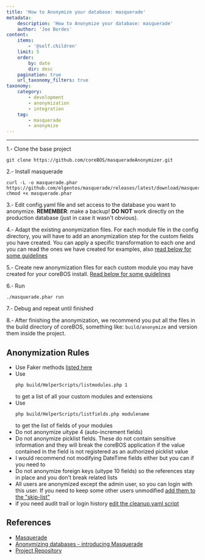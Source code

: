 ```yaml
---
title: 'How to Anonymize your database: masquerade'
metadata:
    description: 'How to Anonymize your database: masquerade'
    author: 'Joe Bordes'
content:
    items:
        - '@self.children'
    limit: 5
    order:
        by: date
        dir: desc
    pagination: true
    url_taxonomy_filters: true
taxonomy:
    category:
        - development
        - anonymization
        - integration
    tag:
        - masquerade
        - anonymize
---
```

---

1.- Clone the base project

    git clone https://github.com/coreBOS/masqueradeAnonymizer.git

2.- Install masquerade

    curl -L -o masquerade.phar https://github.com/elgentos/masquerade/releases/latest/download/masquerade.phar
    chmod +x masquerade.phar

3.- Edit config.yaml file and set access to the database you want to
anonymize. **REMEMBER**: make a backup! **DO NOT** work directly on the
production database (just in case it wasn't obvious).

4.- Adapt the existing anonymization files. For each module file in the
config directory, you will have to add an anonymization step for the
custom fields you have created. You can apply a specific transformation
to each one and you can read the ones we have created for examples, also
[read below for some guidelines](http://localhost/coreBOSDocumentation/developer-guide/development%20framework/anonymizedb#anonymization-rules)

5.- Create new anonymization files for each custom module you may have
created for your coreBOS install. [Read below for some guidelines](http://localhost/coreBOSDocumentation/developer-guide/development%20framework/anonymizedb#anonymization-rules)

6.- Run

    ./masquerade.phar run

7.- Debug and repeat until finished

8.- After finishing the anonymization, we recommend you put all the
files in the build directory of coreBOS, something like:
`build/anonymize` and version them inside the project.

Anonymization Rules
-------------------

-   Use Faker methods [listed here](https://github.com/fzaninotto/Faker#formatters)
-   Use 
    ```
    php build/HelperScripts/listmodules.php 1
    ```
     to get a list of all
    your custom modules and extensions
-   Use 
    ```
    php build/HelperScripts/listfields.php modulename
    ```
    to get the list of fields of your modules
-   Do not anonymize uitype 4 (auto-increment fields)
-   Do not anonymize picklist fields. These do not contain sensitive
    information and they will break the coreBOS application if the value
    contained in the field is not registered as an authorized picklist
    value
-   I would recommend not modifying DateTime fields either but you can
    if you need to
-   Do not anonymize foreign keys (uitype 10 fields) so the references
    stay in place and you don't break related lists
-   All users are anonymized except the admin user, so you can login
    with this user. If you need to keep some other users unmodified [add them to the "skip-list"](https://github.com/coreBOS/masqueradeAnonymizer/blob/main/config/corebos/vtiger_users.yaml#L4)
-   if you need audit trail or login history [edit the cleanup.yaml script](https://github.com/coreBOS/masqueradeAnonymizer/blob/main/config/corebos/cleanup.yaml)

References
----------

-   [Masquerade](https://github.com/elgentos/masquerade)
-   [Anonymizing databases - introducing Masquerade](https://elgentos.nl/blog/anonymizing-databases-introducing-masquerade/)
-   [Project Repository](https://github.com/coreBOS/masqueradeAnonymizer.git)
